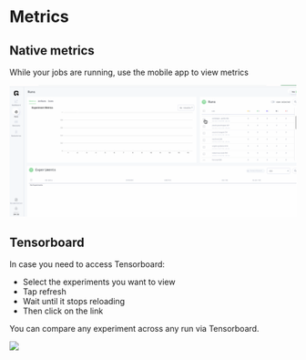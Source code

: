 # Metrics

## Native metrics

While your jobs are running, use the mobile app to view metrics

![](../../.gitbook/assets/metrics.gif)

## Tensorboard

In case you need to access Tensorboard:

* Select the experiments you want to view
* Tap refresh
* Wait until it stops reloading
* Then click on the link

You can compare any experiment across any run via Tensorboard.

![](../../.gitbook/assets/tensorboard%20%282%29.gif)

